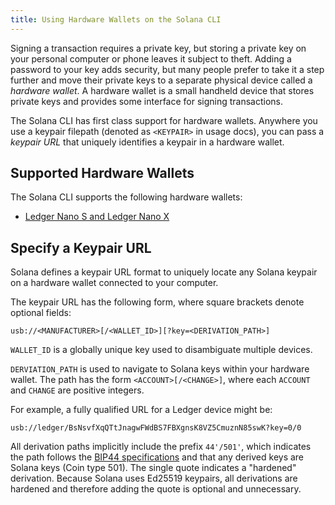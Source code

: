 ```yaml
---
title: Using Hardware Wallets on the Solana CLI
---
```


Signing a transaction requires a private key, but storing a private key on your personal computer or phone leaves it subject to theft. Adding a password to your key adds security, but many people prefer to take it a step further and move their private keys to a separate physical device called a _hardware wallet_. A hardware wallet is a small handheld device that stores private keys and provides some interface for signing transactions.

The Solana CLI has first class support for hardware wallets. Anywhere you use a keypair filepath (denoted as `<KEYPAIR>` in usage docs), you can pass a _keypair URL_ that uniquely identifies a keypair in a hardware wallet.

## Supported Hardware Wallets

The Solana CLI supports the following hardware wallets:

- [Ledger Nano S and Ledger Nano X](hardware-wallets/ledger.md)

## Specify a Keypair URL

Solana defines a keypair URL format to uniquely locate any Solana keypair on a hardware wallet connected to your computer.

The keypair URL has the following form, where square brackets denote optional fields:

```text
usb://<MANUFACTURER>[/<WALLET_ID>][?key=<DERIVATION_PATH>]
```

`WALLET_ID` is a globally unique key used to disambiguate multiple devices.

`DERVIATION_PATH` is used to navigate to Solana keys within your hardware wallet. The path has the form `<ACCOUNT>[/<CHANGE>]`, where each `ACCOUNT` and `CHANGE` are positive integers.

For example, a fully qualified URL for a Ledger device might be:

```text
usb://ledger/BsNsvfXqQTtJnagwFWdBS7FBXgnsK8VZ5CmuznN85swK?key=0/0
```

All derivation paths implicitly include the prefix `44'/501'`, which indicates the path follows the [BIP44 specifications](https://github.com/bitcoin/bips/blob/master/bip-0044.mediawiki) and that any derived keys are Solana keys (Coin type 501). The single quote indicates a "hardened" derivation. Because Solana uses Ed25519 keypairs, all derivations are hardened and therefore adding the quote is optional and unnecessary.
